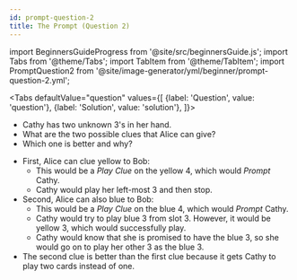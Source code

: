 ```yaml
---
id: prompt-question-2
title: The Prompt (Question 2)
---
```


import BeginnersGuideProgress from '@site/src/beginnersGuide.js';
import Tabs from '@theme/Tabs';
import TabItem from '@theme/TabItem';
import PromptQuestion2 from '@site/image-generator/yml/beginner/prompt-question-2.yml';

<BeginnersGuideProgress part="57" />

<!-- lint disable no-undefined-references -->

<Tabs
  defaultValue="question"
  values={[
    {label: 'Question', value: 'question'},
    {label: 'Solution', value: 'solution'},
  ]}>
<TabItem value="question">

- Cathy has two unknown 3's in her hand.
- What are the two possible clues that Alice can give?
- Which one is better and why?

</TabItem>
<TabItem value="solution">

- First, Alice can clue yellow to Bob:
  - This would be a *Play Clue* on the yellow 4, which would *Prompt* Cathy.
  - Cathy would play her left-most 3 and then stop.
- Second, Alice can also blue to Bob:
  - This would be a *Play Clue* on the blue 4, which would *Prompt* Cathy.
  - Cathy would try to play blue 3 from slot 3. However, it would be yellow 3, which would successfully play.
  - Cathy would know that she is promised to have the blue 3, so she would go on to play her other 3 as the blue 3.
- The second clue is better than the first clue because it gets Cathy to play two cards instead of one.

</TabItem>
</Tabs>

<PromptQuestion2 />
